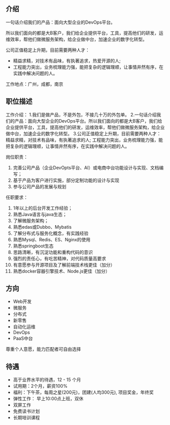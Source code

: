 ## 介绍
一句话介绍我们的产品：面向大型企业的DevOps平台。

所以我们面向的都是大B客户，我们给企业提供平台，工具，提高他们的研发，运维效率，帮他们做微服务架构，给企业做中台，加速企业的数字化转型。

公司正值稳定上升期，目前需要两种人才：

- 精益求精，对技术有品味，有执著追求，热爱开源的人; 
- 工程能力突出，业务梳理能力强，能把复杂的逻辑理顺，让事情井然有序，在实践中解决问题的人。

工作地点：广州，成都，南京

## 职位描述

工作介绍：
1.我们是做产品，不是外包，不接几十万的外包单。
2.一句话介绍我们的产品：面向大型企业的DevOps平台。所以我们面向的都是大B客户，我们给企业提供平台，工具，提高他们的研发，运维效率，帮他们做微服务架构，给企业做中台，加速企业的数字化转型。
3.公司正值稳定上升期，目前需要两种人才：精益求精，对技术有品味，有执著追求的人; 工程能力突出，业务梳理能力强，能把复杂的逻辑理顺，让事情井然有序，在实践中解决问题的人。

岗位职责：
1. 完善公司产品（企业DevOpts平台、AI）或电商中台功能设计与实现、文档编写；
2. 基于产品为客户进行实施，部分定制功能的设计与实现
3. 参与公司产品的发展与规划

任职要求：
1. 1年以上的后台开发工作经验；
2. 熟悉Java语言与java生态；
3. 了解微服务架构；
4. 熟悉edas或Dubbo、Mybatis
5. 了解分布式与服务化概念，有实践经验
6. 熟悉Mysql、Redis、ES、Nginx的使用
7. 熟悉springboot生态
8. 思路清晰，有沉淀功能和重构代码的意识
9. 强烈的责任心，有吃苦精神，对代码质量高要求
10. 有意愿参与开源项目及了解前端技术栈更佳（加分）
11. 熟悉docker容器引擎技术、Node.js更佳（加分）

## 方向

- Web开发
- 微服务
- 分布式
- 新零售
- 自动化运维
- DevOps
- PaaS中台

尊重个人意愿，能力匹配者可自由选择

## 待遇

- 高于业界水平的待遇，12 - 15 个月
- 试用期：2个月，薪资100%
- 福利：下午茶，每周之星(200元)，团建(人均300元), 项目奖金，年终奖
- 弹性工作： 早上10:00点上班，双休
- 双屏工作
- 免费读书计划
- 长期培训课程

